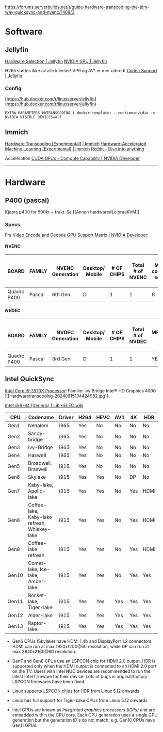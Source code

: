 https://forums.serverbuilds.net/t/guide-hardware-transcoding-the-jdm-way-quicksync-and-nvenc/1408/3


# Software
## Jellyfin 
[Hardware Selection | Jellyfin](https://jellyfin.org/docs/general/administration/hardware-selection/)
[NVIDIA GPU | Jellyfin](https://jellyfin.org/docs/general/administration/hardware-acceleration/nvidia/)

H265 støttes ikke av alle klienter! VP9 og AV1 er mer utbredt [Codec Support | Jellyfin](https://jellyfin.org/docs/general/clients/codec-support/)

### Config
[https://hub.docker.com/r/linuxserver/jellyfin](https://hub.docker.com/r/linuxserver/jellyfin)
```
EXTRA-PARAMETERS HWTRANSCODING i docker-template: --runtime=nvidia -e NVIDIA_VISIBLE_DEVICES=all
```


## Immich
[Hardware Transcoding \[Experimental\] | Immich](https://immich.app/docs/features/hardware-transcoding/)
[Hardware-Accelerated Machine Learning \[Experimental\] | Immich](https://immich.app/docs/features/ml-hardware-acceleration/)
[Reddit - Dive into anything](https://www.reddit.com/r/immich/comments/17qd9mw/hw_acceleration_with_unraid/)

Acceleration
[CUDA GPUs - Compute Capability | NVIDIA Developer](https://developer.nvidia.com/cuda-gpus)

---
# Hardware
## P400 (pascal)
Kjøpte p400 for 500kr + frakt.
Se [[Annen hardware#LolbraaKVM]]
### Specs
Fra [Video Encode and Decode GPU Support Matrix | NVIDIA Developer](https://developer.nvidia.com/video-encode-and-decode-gpu-support-matrix-new):

#### NVENC

| BOARD       | FAMILY | NVENC  <br>Generation | Desktop/  <br>Mobile | # OF  <br>CHIPS | Total  <br># of  <br>NVENC | Max # of  <br>concurrent  <br>sessions | H.264  <br>(AVCHD)  <br>YUV 4:2:0 | H.264  <br>(AVCHD)  <br>YUV 4:4:4 | H.264  <br>(AVCHD)  <br>Lossless | H.265  <br>(HEVC)  <br>4K YUV 4:2:0 | H.265  <br>(HEVC)  <br>4K YUV 4:4:4 | H.265  <br>(HEVC)  <br>4K Lossless | H.265  <br>(HEVC)  <br>8K | HEVC  <br>10-bit  <br>support | AV1 |
| ----------- | ------ | --------------------- | -------------------- | --------------- | -------------------------- | -------------------------------------- | --------------------------------- | --------------------------------- | -------------------------------- | ----------------------------------- | ----------------------------------- | ---------------------------------- | ------------------------- | ----------------------------- | --- |
| Quadro P400 | Pascal | 6th Gen               | D                    | 1               | 1                          | 8                                      | YES                               | YES                               | YES                              | YES                                 | YES                                 | YES                                | YES                       | YES                           | NO  |
#### *NVDEC*

| BOARD       | FAMILY | NVDEC  <br>Generation | Desktop/  <br>Mobile | # OF  <br>CHIPS | Total  <br># of  <br>NVDEC | MPEG-1 | MPEG-2 | VC-1 | VP8 | VP9<br>---<br>8 Bit | 10 Bit | 12 Bit | H.264  <br>(AVCHD) | H.265 (HEVC) 4:2:0<br>---<br>8 Bit | 10 Bit | 12 Bit | H.265 (HEVC) 4:4:4<br>---<br>8 Bit | 10 Bit | 12 Bit | AV1<br>---<br>8 Bit | 10 Bit |
| ----------- | ------ | --------------------- | -------------------- | --------------- | -------------------------- | ------ | ------ | ---- | --- | ------------------- | ------ | ------ | ------------------ | ---------------------------------- | ------ | ------ | ---------------------------------- | ------ | ------ | ------------------- | ------ |
| Quadro P400 | Pascal | 3rd Gen               | D                    | 1               | 1                          | YES    | YES    | YES  | NO  | YES                 | YES    | YES    | YES                | YES                                | YES    | YES    | NO                                 | NO     | NO     | NO                  | NO     |

## Intel QuickSync
[Intel Core i5-3570K Processor](https://www.komplett.no/product/660227?noredirect=true "‌")!
Familie: Ivy Bridge
Intel® HD Graphics 4000
![[Hardwaretranscoding-20240815104424982.jpg]]

[Intel x86-64 (Generic) | LibreELEC.wiki](https://wiki.libreelec.tv/hardware/intel-x86-64-generic)

|CPU|Codename|Driver|H264|HEVC|AV1|4K|HDR|
|---|---|---|---|---|---|---|---|
|Gen1|Nehalem|i965|Yes|No|No|No|No|
|Gen2|Sandy-bridge|i965|Yes|No|No|No|No|
|Gen3|Ivy-Bridge|i965|Yes|No|No|No|No|
|Gen4|Haswell|i965|Yes|No|No|No|No|
|Gen5|Broadwell, Braswell|i915|Yes|No|No|No|No|
|Gen6|Skylake|i915|Yes|Yes|No|DP|No|
|Gen7|Kaby-lake, Apollo-lake|i915|Yes|Yes|No|Yes|HDMI|
|Gen8|Coffee-lake, Kaby-lake refresh, Whiskey-lake|i915|Yes|Yes|No|Yes|HDMI|
|Gen9|Coffee-lake refresh|i915|Yes|Yes|No|Yes|HDMI|
|Gen10|Comet-lake, Ice-lake, Amber-lake|i915|Yes|Yes|No|Yes|Yes|
|Gen11|Rocket-lake, Tiger-lake|i915|Yes|Yes|Yes|Yes|Yes|
|Gen12|Alder-lake|i915|Yes|Yes|Yes|Yes|Yes|
|Gen13|Raptor-lake|i915|Yes|Yes|Yes|Yes|Yes|

- Gen6 CPUs (Skylake) have HDMI 1.4b and DisplayPort 1.2 connectors. HDMI can run at max 1920x1200@60 resolution, while DP can run at max 3840x2160@60 resolution.
    
- Gen7 and Gen8 CPUs use an LSPCON chip for HDMI 2.0 output. HDR is supported only when the HDMI output is connected to an HDMI 2.0 port on the TV. Users with Intel NUC devices are recommended to run the latest Intel firmware for their device. Lots of bugs in original/factory LSPCON firmwares have been fixed.
    
- Linux supports LSPCON chips for HDR from Linux 5.12 onwards
    
- Linux has full support for Tiger-Lake CPUs from Linux 5.12 onwards
    
- Intel GPUs are known as _Integrated graphics processors (IGPs)_ and are embedded within the CPU core. Each CPU generation uses a single GPU generation but the generation ID's do not match, e.g. Gen10 CPUs have Gen11 GPUs.